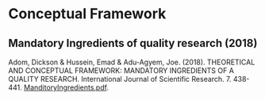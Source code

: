 # Conceptual Framework

## Mandatory Ingredients of quality research (2018)

Adom, Dickson & Hussein, Emad & Adu-Agyem, Joe. (2018). THEORETICAL AND CONCEPTUAL FRAMEWORK: MANDATORY INGREDIENTS OF A QUALITY RESEARCH. International Journal of Scientific Research. 7. 438-441. [ManditoryIngredients.pdf](ManditoryIngredients.pdf).
